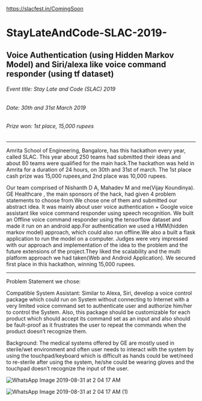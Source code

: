 https://slacfest.in/ComingSoon

# StayLateAndCode-SLAC-2019-
## Voice Authentication (using Hidden Markov Model) and Siri/alexa like voice command responder (using tf dataset)
  ###### Event title: Stay Late and Code (SLAC) 2019
  ###### Date:  30th and 31st March 2019
  ###### Prize won: 1st place, 15,000 rupees
-----------------------------------------------
Amrita School of Engineering, Bangalore, has this hackathon every year, called SLAC. 
This year about 250 teams had submitted their ideas and about 80 teams were qualified for the main hack.The hackathon was held in Amrita for a duration of 24 hours, on 30th and 31st of march. 
The 1st place cash prize was 15,000 rupees,and 2nd place was 10,000 rupees. 

Our team comprised of Nishanth D A, Mahadev M and me(Vijay Koundinya). GE Healthcare , the main sponsors of the hack, had given 4 problem statements to choose from.We chose one of them and submitted our abstract idea.
It was mainly about user voice authentication + Google voice assistant like voice command responder using speech recognition. 
We built an Offline voice command responder using the tensorflow dataset and made it run on an android app.For authentication we used a HMM(hidden markov model) approach, which could also run offline.We also a built a flask application to run the model on a computer.
Judges were very impressed with our approach and implementation of the idea to the problem and the future extensions of the project.They liked the scalability and the multi platform approach we had taken(Web and Android Application).
We secured first place in this hackathon, winning 15,000 rupees.

--------------------------------------------------------
Problem Statement we chose:

Compatible System Assistant: Similar to Alexa, Siri, develop a voice control package which could run on System without connecting to Internet with a very limited voice command set to authenticate user and authorize him/her to control the System. Also, this package should be customizable for each product which should accept its command set as an input and also should be fault-proof as it frustrates the user to repeat the commands when the product doesn’t recognize them. 

Background: The medical systems offered by GE are mostly used in sterile/wet environment and often user needs to interact with the system by using the touchpad/keyboard which is difficult as hands could be wet/need to re-sterile after using the system, he/she could be wearing gloves and the touchpad doesn’t recognize the input of the user.

![WhatsApp Image 2019-08-31 at 2 04 17 AM](https://user-images.githubusercontent.com/29069343/64050248-0d95d680-cb95-11e9-984d-e4c610afe814.jpeg)

![WhatsApp Image 2019-08-31 at 2 04 17 AM (1)](https://user-images.githubusercontent.com/29069343/64050249-0ec70380-cb95-11e9-9e2a-9bb7bd101f82.jpeg)
